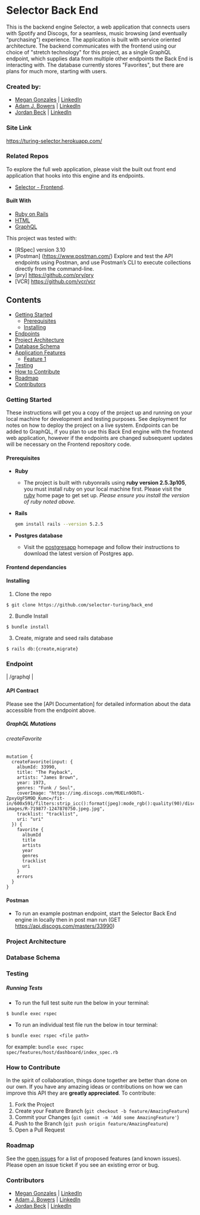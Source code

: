 
# Selector Back End

This is the backend engine Selector, a web application that connects users with Spotify and Discogs, for a seamless, music browsing (and eventually "purchasing") experience. The application is built with service oriented architecture. The backend communicates with the frontend using our choice of "stretch technology" for this project, as a single GraphQL endpoint, which supplies data from multiple other endpoints the Back End is interacting with. The database currently stores "Favorites", but there are plans for much more, starting with users.


### Created by:
- [Megan Gonzales](https://github.com/MGonzales26) | [LinkedIn](https://www.linkedin.com/in/megan-e-gonzales/)
- [Adam J. Bowers](https://github.com/Pragmaticpraxis37) | [LinkedIn](https://www.linkedin.com/in/adam-bowers-06a871209/)
- [Jordan Beck](https://github.com/jordanfbeck0528) | [LinkedIn](https://www.linkedin.com/in/jordan-f-beck/)


### Site Link
https://turing-selector.herokuapp.com/


### Related Repos
To explore the full web application, please visit the built out front end application that hooks into this engine and its endpoints.
 - [Selector - Frontend](https://github.com/selector-turing/front_end#readme).


#### Built With
* [Ruby on Rails](https://rubyonrails.org)
* [HTML](https://html.com)
* [GraphQL](https://graphql.org/)

This project was tested with:
* [RSpec] version 3.10
* [Postman] (https://www.postman.com/) Explore and test the API endpoints using Postman, and use Postman’s CLI to execute collections directly from the command-line.
* [pry] https://github.com/pry/pry
* [VCR] https://github.com/vcr/vcr


## Contents
- [Getting Started](#getting-started)
  - [Prerequisites](#prerequisites)
  - [Installing](#installing)
- [Endpoints](#endpoints)  
- [Project Architecture](#project-architecture)  
- [Database Schema](#database-schema)  
- [Application Features](#application-features)
  - [Feature 1](#feature-1)
- [Testing](#testing)
- [How to Contribute](#how-to-contribute)
- [Roadmap](#roadmap)
- [Contributors](#contributors)


### Getting Started

These instructions will get you a copy of the project up and running on your local machine for development and testing purposes. See deployment for notes on how to deploy the project on a live system. Endpoints can be added to GraphQL, if you plan to use this Back End engine with the frontend web application, however if the endpoints are changed subsequent updates will be necessary on the Frontend repository code.

#### Prerequisites

* __Ruby__

  - The project is built with rubyonrails using __ruby version 2.5.3p105__, you must install ruby on your local machine first. Please visit the [ruby](https://www.ruby-lang.org/en/documentation/installation/) home page to get set up. _Please ensure you install the version of ruby noted above._

* __Rails__
  ```sh
  gem install rails --version 5.2.5
  ```

* __Postgres database__
  - Visit the [postgresapp](https://postgresapp.com/downloads.html) homepage and follow their instructions to download the latest version of Postgres app.

#### Frontend dependancies


#### Installing

1. Clone the repo
  ```
  $ git clone https://github.com/selector-turing/back_end
  ```

2. Bundle Install
  ```
  $ bundle install
  ```

3. Create, migrate and seed rails database
  ```
  $ rails db:{create,migrate}
  ```

### Endpoint

| /graphql |

#### API Contract

Please see the [API Documentation] for detailed information about the data accessible from the endpoint above.

##### GraphQL Mutations
###### createFavorite

    mutation {
      createFavorite(input: {
        albumId: 33990,
        title: "The Payback",
        artists: "James Brown",
        year: 1973,
        genres: "Funk / Soul",
        coverImage: "https://img.discogs.com/MUELn9ObTL-ZpxyUgF5M9D_Kumc=/fit-in/600x591/filters:strip_icc():format(jpeg):mode_rgb():quality(90)/discogs-images/R-719877-1247870750.jpeg.jpg",
        tracklist: "tracklist",
        uri: "uri"
      }) {
        favorite {
          albumId
          title
          artists
          year
          genres
          tracklist
          uri
        }
        errors
      }
    }

#### Postman
- To run an example postman endpoint, start the Selector Back End engine in locally then in post man run (GET https://api.discogs.com/masters/33990)


### Project Architecture


### Database Schema


### Testing
##### Running Tests
- To run the full test suite run the below in your terminal:
```
$ bundle exec rspec
```
- To run an individual test file run the below in tour terminal:
```
$ bundle exec rspec <file path>
```
for example: `bundle exec rspec spec/features/host/dashboard/index_spec.rb`

### How to Contribute

In the spirit of collaboration, things done together are better than done on our own. If you have any amazing ideas or contributions on how we can improve this API they are **greatly appreciated**. To contribute:

  1. Fork the Project
  2. Create your Feature Branch (`git checkout -b feature/AmazingFeature`)
  3. Commit your Changes (`git commit -m 'Add some AmazingFeature'`)
  4. Push to the Branch (`git push origin feature/AmazingFeature`)
  5. Open a Pull Request

### Roadmap

See the [open issues](https://github.com/selector-turing/back_end/issues) for a list of proposed features (and known issues). Please open an issue ticket if you see an existing error or bug.

### Contributors
- [Megan Gonzales](https://github.com/MGonzales26) | [LinkedIn](https://www.linkedin.com/in/megan-e-gonzales/)
- [Adam J. Bowers](https://github.com/Pragmaticpraxis37) | [LinkedIn](https://www.linkedin.com/in/adam-bowers-06a871209/)
- [Jordan Beck](https://github.com/jordanfbeck0528) | [LinkedIn](https://www.linkedin.com/in/jordan-f-beck/)
